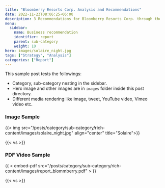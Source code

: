 ```yaml
---
title: "Bloomberry Resorts Corp. Analysis and Recommendations"
date: 2022-11-23T08:06:25+06:00
description: 3 Recommendations for Bloomberry Resorts Corp. through the lens of Business Model Canva, Blue Ocean 
menu:
  sidebar:
    name: Business recommendation
    identifier: report
    parent: sub-category
    weight: 10
hero: images/solaire_night.jpg
tags: ["Strategy", "Analysis"]
categories: ["Report"]
---
```


This sample post tests the followings:

- Category, sub-category nesting in the sidebar.
- Hero image and other images are in `images` folder inside this post directory.
- Different media rendering like image, tweet, YouTube video, Vimeo video etc.

### Image Sample

{{< img src="/posts/category/sub-category/rich-content/images/solaire_night.jpg" align="center" title="Solaire">}}

{{< vs >}}

### PDF Video Sample

{{ < embed-pdf src="/posts/category/sub-category/rich-content/images/report_blommberry.pdf" > }}

{{< vs >}}